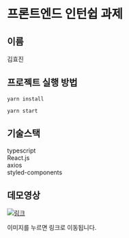 # 프론트엔드 인턴쉽 과제

## 이름

김효진

## 프로젝트 실행 방법

```
yarn install

yarn start
```

## 기술스택

typescript<br/>
React.js<br/>
axios<br/>
styled-components<br/>

## 데모영상

[![링크](http://img.youtube.com/vi/rqMG5BOhZ7I/0.jpg)](https://youtu.be/rqMG5BOhZ7I)

<span>이미지를 누르면 링크로 이동됩니다.</span>
